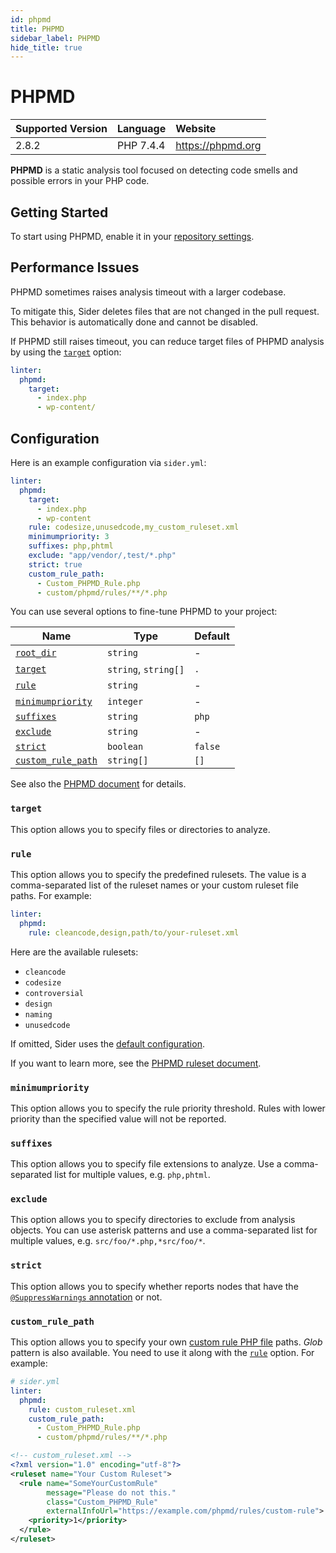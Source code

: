 ```yaml
---
id: phpmd
title: PHPMD
sidebar_label: PHPMD
hide_title: true
---
```


# PHPMD

| Supported Version | Language  | Website           |
| :---------------- | :-------- | :---------------- |
| 2.8.2             | PHP 7.4.4 | https://phpmd.org |

**PHPMD** is a static analysis tool focused on detecting code smells and possible errors in your PHP code.

## Getting Started

To start using PHPMD, enable it in your [repository settings](../../getting-started/repository-settings.md).

## Performance Issues

PHPMD sometimes raises analysis timeout with a larger codebase.

To mitigate this, Sider deletes files that are not changed in the pull request.
This behavior is automatically done and cannot be disabled.

If PHPMD still raises timeout, you can reduce target files of PHPMD analysis by using the [`target`](#target) option:

```yaml
linter:
  phpmd:
    target:
      - index.php
      - wp-content/
```

## Configuration

Here is an example configuration via `sider.yml`:

```yaml
linter:
  phpmd:
    target:
      - index.php
      - wp-content
    rule: codesize,unusedcode,my_custom_ruleset.xml
    minimumpriority: 3
    suffixes: php,phtml
    exclude: "app/vendor/,test/*.php"
    strict: true
    custom_rule_path:
      - Custom_PHPMD_Rule.php
      - custom/phpmd/rules/**/*.php
```

You can use several options to fine-tune PHPMD to your project:

| Name                                                                                  | Type                 | Default |
| ------------------------------------------------------------------------------------- | -------------------- | ------- |
| [`root_dir`](../../getting-started/custom-configuration.md#linteranalyzer_idroot_dir) | `string`             | -       |
| [`target`](#target)                                                                   | `string`, `string[]` | `.`     |
| [`rule`](#rule)                                                                       | `string`             | -       |
| [`minimumpriority`](#minimumpriority)                                                 | `integer`            | -       |
| [`suffixes`](#suffixes)                                                               | `string`             | `php`   |
| [`exclude`](#exclude)                                                                 | `string`             | -       |
| [`strict`](#strict)                                                                   | `boolean`            | `false` |
| [`custom_rule_path`](#custom_rule_path)                                               | `string[]`           | `[]`    |

See also the [PHPMD document](https://phpmd.org/documentation/index.html) for details.

### `target`

This option allows you to specify files or directories to analyze.

### `rule`

This option allows you to specify the predefined rulesets.
The value is a comma-separated list of the ruleset names or your custom ruleset file paths. For example:

```yaml
linter:
  phpmd:
    rule: cleancode,design,path/to/your-ruleset.xml
```

Here are the available rulesets:

- `cleancode`
- `codesize`
- `controversial`
- `design`
- `naming`
- `unusedcode`

If omitted, Sider uses the [default configuration](https://github.com/sider/runners/blob/master/images/phpmd/sider_config.xml).

If you want to learn more, see the [PHPMD ruleset document](https://phpmd.org/rules/index.html).

### `minimumpriority`

This option allows you to specify the rule priority threshold.
Rules with lower priority than the specified value will not be reported.

### `suffixes`

This option allows you to specify file extensions to analyze.
Use a comma-separated list for multiple values, e.g. `php,phtml`.

### `exclude`

This option allows you to specify directories to exclude from analysis objects.
You can use asterisk patterns and use a comma-separated list for multiple values, e.g. `src/foo/*.php,*src/foo/*`.

### `strict`

This option allows you to specify whether reports nodes that have the [`@SuppressWarnings` annotation](https://phpmd.org/documentation/suppress-warnings.html) or not.

### `custom_rule_path`

This option allows you to specify your own [custom rule PHP file](https://phpmd.org/documentation/writing-a-phpmd-rule.html) paths.
_Glob_ pattern is also available.
You need to use it along with the [`rule`](#rule) option. For example:

```yaml
# sider.yml
linter:
  phpmd:
    rule: custom_ruleset.xml
    custom_rule_path:
      - Custom_PHPMD_Rule.php
      - custom/phpmd/rules/**/*.php
```

```xml
<!-- custom_ruleset.xml -->
<?xml version="1.0" encoding="utf-8"?>
<ruleset name="Your Custom Ruleset">
  <rule name="SomeYourCustomRule"
        message="Please do not this."
        class="Custom_PHPMD_Rule"
        externalInfoUrl="https://example.com/phpmd/rules/custom-rule">
    <priority>1</priority>
  </rule>
</ruleset>
```
